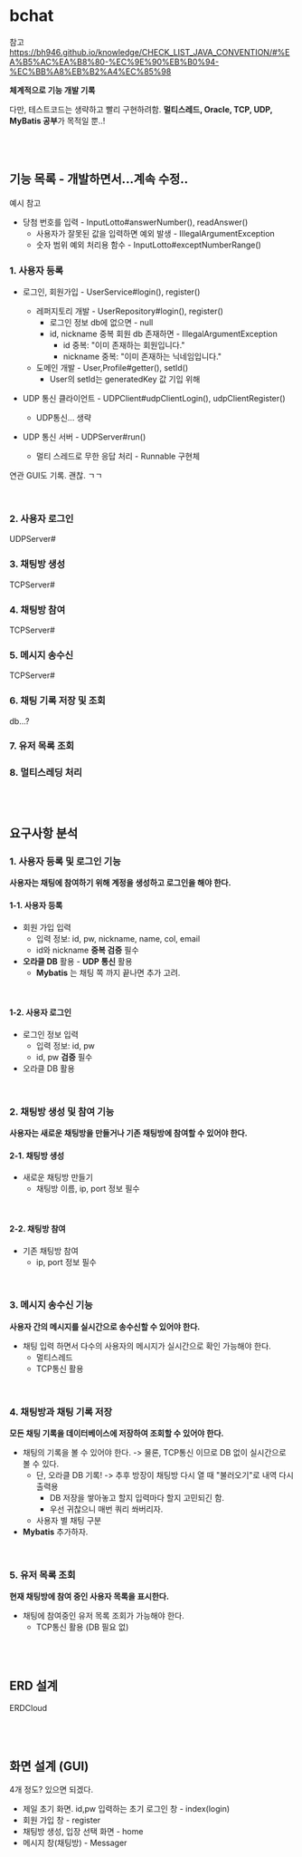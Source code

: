 # bchat

참고 https://bh946.github.io/knowledge/CHECK_LIST_JAVA_CONVENTION/#%EA%B5%AC%EA%B8%80-%EC%9E%90%EB%B0%94-%EC%BB%A8%EB%B2%A4%EC%85%98

**체계적으로 기능 개발 기록**

다만, 테스트코드는 생략하고 빨리 구현하려함. **멀티스레드, Oracle, TCP, UDP, MyBatis 공부**가 목적일 뿐..!

<br><br>

## 기능 목록 - 개발하면서...계속 수정..

예시 참고

- 당첨 번호를 입력 - InputLotto#answerNumber(), readAnswer()
  - 사용자가 잘못된 값을 입력하면 예외 발생 - IllegalArgumentException
  - 숫자 범위 예외 처리용 함수 - InputLotto#exceptNumberRange()

### 1. 사용자 등록

- 로그인, 회원가입 - UserService#login(), register()
  - 레퍼지토리 개발 - UserRepository#login(), register()
    - 로그인 정보 db에 없으면 - null
    - id, nickname 중복 회원 db 존재하면 - IllegalArgumentException
      - id 중복: "이미 존재하는 회원입니다."
      - nickname 중복: "이미 존재하는 닉네임입니다."
  - 도메인 개발 - User,Profile#getter(), setId()
    - User의 setId는 generatedKey 값 기입 위해

- UDP 통신 클라이언트 - UDPClient#udpClientLogin(), udpClientRegister()
  - UDP통신... 생략
- UDP 통신 서버 - UDPServer#run()
  - 멀티 스레드로 무한 응답 처리 - Runnable 구현체



연관 GUI도 기록. 괜찮. ㄱㄱ

<br>

### 2. 사용자 로그인

UDPServer#

### 3. 채팅방 생성

TCPServer#

### 4. 채팅방 참여

TCPServer#

### 5. 메시지 송수신

TCPServer#

### 6. 채팅 기록 저장 및 조회

db...?

### 7. 유저 목록 조회

### 8. 멀티스레딩 처리

<br><br>

## 요구사항 분석

### 1. 사용자 등록 및 로그인 기능

**사용자는 채팅에 참여하기 위해 계정을 생성하고 로그인을 해야 한다.**

#### 1-1. 사용자 등록

- 회원 가입 입력
  - 입력 정보: id, pw, nickname, name, col, email
  - id와 nickname **중복 검증** 필수
- **오라클 DB** 활용 - **UDP 통신** 활용
  - **Mybatis** 는 채팅 쪽 까지 끝나면 추가 고려.


<br>

#### 1-2. 사용자 로그인

- 로그인 정보 입력
  - 입력 정보: id, pw
  - id, pw **검증** 필수
- 오라클 DB 활용

<br>

### 2. 채팅방 생성 및 참여 기능

**사용자는 새로운 채팅방을 만들거나 기존 채팅방에 참여할 수 있어야 한다.**

#### 2-1. 채팅방 생성

- 새로운 채팅방 만들기
  - 채팅방 이름, ip, port 정보 필수

<br>

#### 2-2. 채팅방 참여

- 기존 채팅방 참여
  - ip, port 정보 필수

<br>

### 3. 메시지 송수신 기능

**사용자 간의 메시지를 실시간으로 송수신할 수 있어야 한다.**

- 채팅 입력 하면서 다수의 사용자의 메시지가 실시간으로 확인 가능해야 한다.
  - 멀티스레드
  - TCP통신 활용

<br>

### 4. 채팅방과 채팅 기록 저장

**모든 채팅 기록을 데이터베이스에 저장하여 조회할 수 있어야 한다.**

- 채팅의 기록을 볼 수 있어야 한다. -> 물론, TCP통신 이므로 DB 없이 실시간으로 볼 수 있다.
  - 단, 오라클 DB 기록! -> 추후 방장이 채팅방 다시 열 때 "불러오기"로 내역 다시 출력용
    - DB 저장을 쌓아놓고 할지 입력마다 할지 고민되긴 함.
    - 우선 귀찮으니 매번 쿼리 쏴버리자.
  - 사용자 별 채팅 구분
- **Mybatis** 추가하자.

<br>

### 5. 유저 목록 조회

**현재 채팅방에 참여 중인 사용자 목록을 표시한다.**

- 채팅에 참여중인 유저 목록 조회가 가능해야 한다.
  - TCP통신 활용 (DB 필요 없)

<br><br>

## ERD 설계

ERDCloud



<br><br>

## 화면 설계 (GUI)

4개 정도? 있으면 되겠다.

- 제일 초기 화면. id,pw 입력하는 초기 로그인 창 - index(login)
- 회원 가입 창 - register
- 채팅방 생성, 입장 선택 화면 - home
- 메시지 창(채팅방) - Messager

